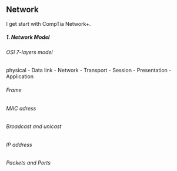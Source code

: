 ## Network
I get start with CompTia Network+.

##### 1. Network Model
###### OSI 7-layers model
physical - Data link - Network - Transport - Session - Presentation - Application
###### Frame
###### MAC adress
###### Broadcast and unicast
###### IP address
###### Packets and Ports